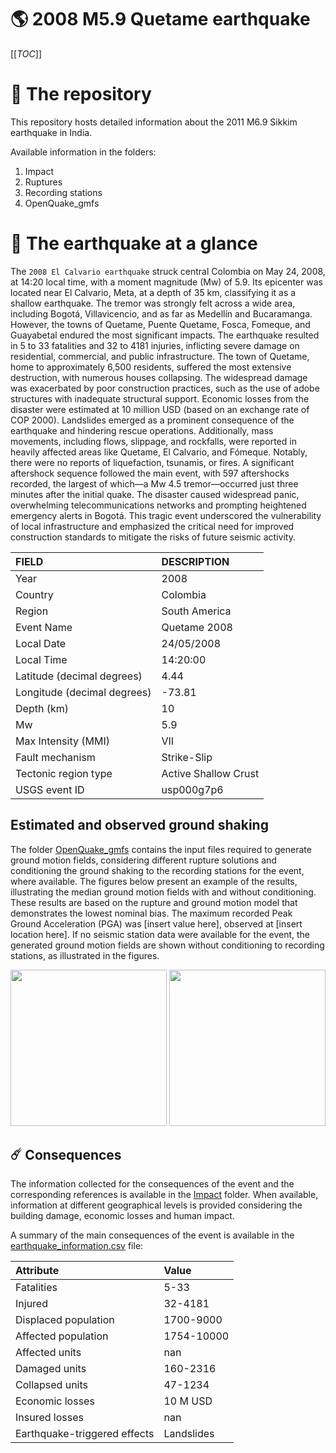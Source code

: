 # 🌎 2008 M5.9 Quetame earthquake
[[_TOC_]]

# 📂 The repository

This repository hosts detailed information about the 2011 M6.9 Sikkim earthquake in India.

Available information in the folders:

1. Impact
2. Ruptures
3. Recording stations
4. OpenQuake_gmfs


# 🚀 The earthquake at a glance 

The `2008 El Calvario earthquake` struck central Colombia on May 24, 2008, at 14:20 local time, with a moment magnitude (Mw) of 5.9. Its epicenter was located near El Calvario, Meta, at a depth of 35 km, classifying it as a shallow earthquake. The tremor was strongly felt across a wide area, including Bogotá, Villavicencio, and as far as Medellín and Bucaramanga. However, the towns of Quetame, Puente Quetame, Fosca, Fomeque, and Guayabetal endured the most significant impacts. The earthquake resulted in 5 to 33 fatalities and 32 to 4181 injuries, inflicting severe damage on residential, commercial, and public infrastructure. The town of Quetame, home to approximately 6,500 residents, suffered the most extensive destruction, with numerous houses collapsing. The widespread damage was exacerbated by poor construction practices, such as the use of adobe structures with inadequate structural support. Economic losses from the disaster were estimated at 10 million USD (based on an exchange rate of COP 2000). Landslides emerged as a prominent consequence of the earthquake and hindering rescue operations. Additionally, mass movements, including flows, slippage, and rockfalls, were reported in heavily affected areas like Quetame, El Calvario, and Fómeque. Notably, there were no reports of liquefaction, tsunamis, or fires. A significant aftershock sequence followed the main event, with 597 aftershocks recorded, the largest of which—a Mw 4.5 tremor—occurred just three minutes after the initial quake. The disaster caused widespread panic, overwhelming telecommunications networks and prompting heightened emergency alerts in Bogotá. This tragic event underscored the vulnerability of local infrastructure and emphasized the critical need for improved construction standards to mitigate the risks of future seismic activity.

| FIELD | DESCRIPTION |
|:-------|:-------------|
| Year | 2008 |
| Country | Colombia |
| Region | South America |
| Event Name | Quetame 2008 |
| Local Date | 24/05/2008 |
| Local Time | 14:20:00 |
| Latitude (decimal degrees) | 4.44 |
| Longitude (decimal degrees) | -73.81 |
| Depth (km) | 10 |
| Mw | 5.9 |
| Max Intensity (MMI) | VII |
| Fault mechanism | Strike-Slip |
| Tectonic region type | Active Shallow Crust |
| USGS event ID | usp000g7p6 |

## Estimated and observed ground shaking

The folder [OpenQuake_gmfs](./OpenQuake_gmfs/) contains the input files required to generate ground motion fields, considering different rupture solutions and conditioning the ground shaking to the recording stations for the event, where available. The figures below present an example of the results, illustrating the median ground motion fields with and without conditioning. These results are based on the rupture and ground motion model that demonstrates the lowest nominal bias. The maximum recorded Peak Ground Acceleration (PGA) was [insert value here], observed at [insert location here]. If no seismic station data were available for the event, the generated ground motion fields are shown without conditioning to recording stations, as illustrated in the figures.

<img src="./OpenQuake_gmfs/median_gmf_stations_none.png" height="250">
<img src="./OpenQuake_gmfs/median_gmf_stations_seismic.png" height="250">

## ☄️ Consequences

The information collected for the consequences of the event and the corresponding references is available in the [Impact](./Impact) folder. When available, information at different geographical levels is provided considering the building damage, economic losses and human impact.

A summary of the main consequences of the event is available in the [earthquake_information.csv](./earthquake_information.csv) file:

| Attribute | Value |
|:-------|:-------------|
| Fatalities | 5-33 |
| Injured | 32-4181 |
| Displaced population | 1700-9000 |
| Affected population | 1754-10000 |
| Affected units | nan |
| Damaged units | 160-2316  |
| Collapsed units | 47-1234  |
| Economic losses | 10 M USD |
| Insured losses | nan |
| Earthquake-triggered effects | Landslides |